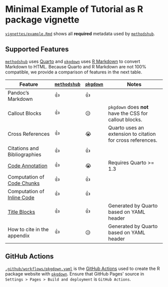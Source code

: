 # Minimal Example of Tutorial as R package vignette

[`vignettes/example.Rmd`](https://github.com/GESIS-Methods-Hub/minimal-example-rstats-package/blob/main/vignettes/example.Rmd) shows all **required** metadata used by [`methodshub`](https://github.com/GESIS-Methods-Hub/methodshub).

## Supported Features

[`methodshub`](https://github.com/GESIS-Methods-Hub/methodshub) uses [Quarto](https://quarto.org/) and [`pkgdown`](https://pkgdown.r-lib.org/) uses [R Markdown](https://rmarkdown.rstudio.com/) to convert Markdown to HTML. Because Quarto and R Markdown are not 100% compatible, we provide a comparison of features in the next table.

| Feature | [`methodshub`](https://github.com/GESIS-Methods-Hub/methodshub) | [`pkgdown`](https://pkgdown.r-lib.org/) | Notes |
| --- | --- | --- | --- |
| Pandoc’s Markdown | 👍 | 👍 | |
| Callout Blocks | 👍 | 😥 | `pkgdown` does **not** have the CSS for callout blocks. |
| Cross References | 👍 | 😭 | Quarto uses an extension to citation for cross references. |
| Citations and Bibliographies | 👍 | 👍 | |
| [Code Annotation](https://quarto.org/docs/authoring/code-annotation.html) | 👍 | 😭 | Requires Quarto >= 1.3 |
| Computation of [Code Chunks](https://rmarkdown.rstudio.com/lesson-3.html) | 👍 | 👍 | |
| Computation of [Inline Code](https://rmarkdown.rstudio.com/lesson-4.html) | 👍 | 👍 | |
| [Title Blocks](https://quarto.org/docs/authoring/title-blocks.html) | 👍 | 👍 | Generated by Quarto based on YAML header |
| How to cite in the appendix | 👍 | 😥 | Generated by Quarto based on YAML header |

## GitHub Actions

[`.github/workflows/pkgdown.yaml`](.github/workflows/pkgdown.yaml) is the [GitHub Actions](https://docs.github.com/en/actions) used to create the R package website with [`pkgdown`](https://pkgdown.r-lib.org/). Ensure that GitHub Pages' source in `Settings > Pages > Build and deployment` is `GitHub Actions`.
